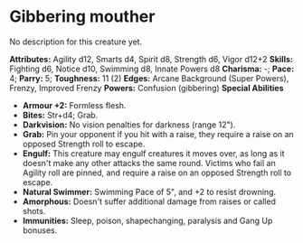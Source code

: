 # Gibbering mouther

No description for this creature yet.

**Attributes:** Agility d12, Smarts d4, Spirit d8, Strength d6, Vigor
d12+2
**Skills:** Fighting d6, Notice d10, Swimming d8, Innate Powers d8
**Charisma:** -; **Pace:** 4; **Parry:** 5; **Toughness:** 11 (2)
**Edges:** Arcane Background (Super Powers), Frenzy, Improved Frenzy
**Powers:** Confusion (gibbering)
**Special Abilities**

- **Armour +2:** Formless flesh.
- **Bites:** Str+d4; Grab.
- **Darkvision:** No vision penalties for darkness (range 12").
- **Grab:** Pin your opponent if you hit with a raise, they require a
raise on an opposed Strength roll to escape.
- **Engulf:** This creature may engulf creatures it moves over, as long
as it doesn't make any other attacks the same round. Victims who fail
an Agility roll are pinned, and require a raise on an opposed Strength
roll to escape.
- **Natural Swimmer:** Swimming Pace of 5", and +2 to resist drowning.
- **Amorphous:** Doesn't suffer additional damage from raises or called
shots.
- **Immunities:** Sleep, poison, shapechanging, paralysis and Gang Up
bonuses.
